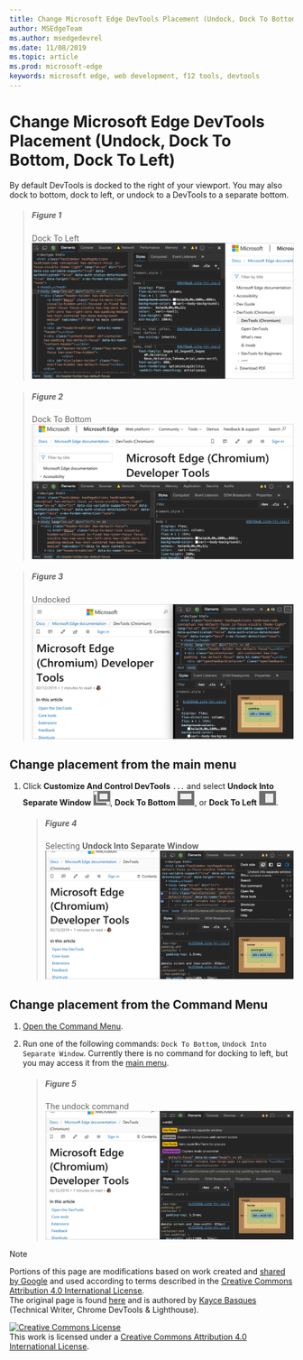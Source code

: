 ```yaml
---
title: Change Microsoft Edge DevTools Placement (Undock, Dock To Bottom, Dock To Left)
author: MSEdgeTeam
ms.author: msedgedevrel
ms.date: 11/08/2019
ms.topic: article
ms.prod: microsoft-edge
keywords: microsoft edge, web development, f12 tools, devtools
---
```

<!-- Copyright Kayce Basques 

   Licensed under the Apache License, Version 2.0 (the "License");
   you may not use this file except in compliance with the License.
   You may obtain a copy of the License at

       http://www.apache.org/licenses/LICENSE-2.0

   Unless required by applicable law or agreed to in writing, software
   distributed under the License is distributed on an "AS IS" BASIS,
   WITHOUT WARRANTIES OR CONDITIONS OF ANY KIND, either express or implied.
   See the License for the specific language governing permissions and
   limitations under the License.  -->





# Change Microsoft Edge DevTools Placement (Undock, Dock To Bottom, Dock To Left)   



By default DevTools is docked to the right of your viewport.  You may also dock to bottom, dock to left, or undock to a DevTools to a separate bottom.  

> ##### Figure 1  
> Dock To Left  
> ![Dock To Left][ImageDockLeft]  

> ##### Figure 2  
> Dock To Bottom  
> ![Dock To Bottom][ImageDockBottom]  

> ##### Figure 3  
> Undocked  
> ![Undocked][ImageUndock]  

## Change placement from the main menu   

1.  Click **Customize And Control DevTools** `...` and select **Undock Into Separate Window** ![Undock][ImageUndockIcon], **Dock To Bottom** ![Dock To Bottom][ImageBottomIcon], or **Dock To Left** ![Dock To Left][ImageLeftIcon].  
    
    > ##### Figure 4  
    > Selecting **Undock Into Separate Window**  
    > ![Selecting Undock Into Separate Window][ImageUndockSettings]  
    
## Change placement from the Command Menu   

1.  [Open the Command Menu][DevToolsCommandMenu].  
1.  Run one of the following commands: `Dock To Bottom`, `Undock Into Separate Window`.  Currently there is no command for docking to left, but you may access it from the [main menu](#change-placement-from-the-main-menu).  
    
    > ##### Figure 5  
    > The undock command  
    > ![The undock command][ImageUndockCommand]  

 



<!-- image links -->  

[ImageUndockIcon]: images/undock-icon.msft.png  
[ImageBottomIcon]: images/bottom-icon.msft.png  
[ImageLeftIcon]: images/left-icon.msft.png  

[ImageDockLeft]: images/elements-styles-right-docked.msft.png "Figure 1: Dock To Left"  
[ImageDockBottom]: images/elements-styles-bottom-docked.msft.png "Figure 2: Dock To Bottom"  
[ImageUndock]: images/elements-styles-separate-windows.msft.png "Figure 3: Undocked"  
[ImageUndockSettings]: images/elements-styles-options-dock-side-highlight.msft.png "Figure 4: Selecting Undock Into Separate Window"  
[ImageUndockCommand]: images/elements-styles-command-menu-undo.msft.png "Figure 5: The undock command"  

<!-- links -->  

[DevToolsCommandMenu]: ../command-menu/index.md "Run Commands With The Microsoft Edge DevTools Command Menu"  

> [!NOTE]
> Portions of this page are modifications based on work created and [shared by Google][GoogleSitePolicies] and used according to terms described in the [Creative Commons Attribution 4.0 International License][CCA4IL].  
> The original page is found [here](https://developers.google.com/web/tools/chrome-devtools/customize/placement) and is authored by [Kayce Basques][KayceBasques] \(Technical Writer, Chrome DevTools & Lighthouse\).  

[![Creative Commons License][CCby4Image]][CCA4IL]  
This work is licensed under a [Creative Commons Attribution 4.0 International License][CCA4IL].  

[CCA4IL]: http://creativecommons.org/licenses/by/4.0  
[CCby4Image]: https://i.creativecommons.org/l/by/4.0/88x31.png  
[GoogleSitePolicies]: https://developers.google.com/terms/site-policies  
[KayceBasques]: https://developers.google.com/web/resources/contributors/kaycebasques  
